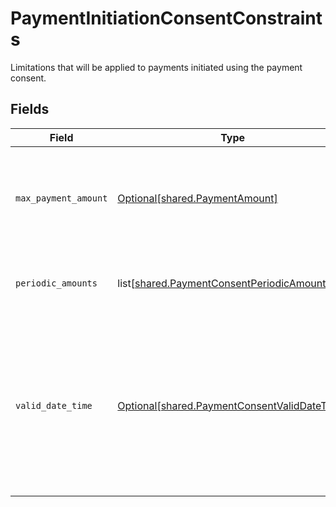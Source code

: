 # PaymentInitiationConsentConstraints

Limitations that will be applied to payments initiated using the payment consent.


## Fields

| Field                                                                                                                                | Type                                                                                                                                 | Required                                                                                                                             | Description                                                                                                                          |
| ------------------------------------------------------------------------------------------------------------------------------------ | ------------------------------------------------------------------------------------------------------------------------------------ | ------------------------------------------------------------------------------------------------------------------------------------ | ------------------------------------------------------------------------------------------------------------------------------------ |
| `max_payment_amount`                                                                                                                 | [Optional[shared.PaymentAmount]](undefined/models/shared/paymentamount.md)                                                           | :heavy_check_mark:                                                                                                                   | Maximum amount of a single payment initiated using the payment consent.                                                              |
| `periodic_amounts`                                                                                                                   | list[[shared.PaymentConsentPeriodicAmount](undefined/models/shared/paymentconsentperiodicamount.md)]                                 | :heavy_check_mark:                                                                                                                   | A list of amount limitations per period of time.                                                                                     |
| `valid_date_time`                                                                                                                    | [Optional[shared.PaymentConsentValidDateTime]](undefined/models/shared/paymentconsentvaliddatetime.md)                               | :heavy_minus_sign:                                                                                                                   | Life span for the payment consent. After the `to` date the payment consent expires and can no longer be used for payment initiation. |